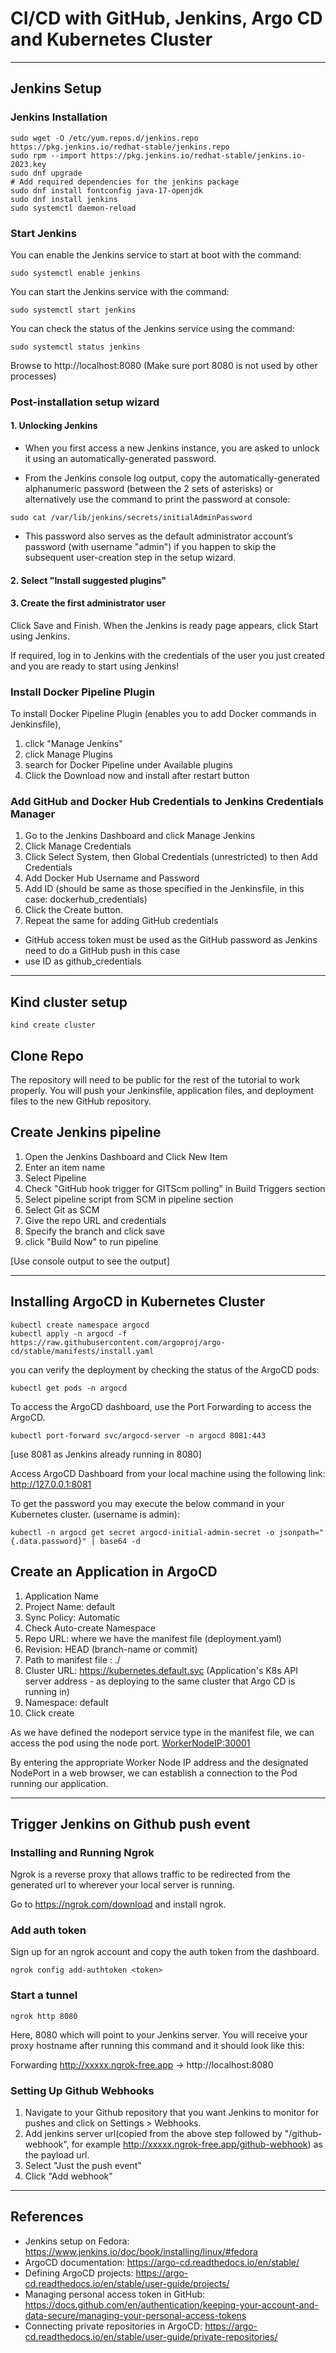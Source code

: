 # CI/CD with GitHub, Jenkins, Argo CD and Kubernetes Cluster

---

## Jenkins Setup

### Jenkins Installation

```shell
sudo wget -O /etc/yum.repos.d/jenkins.repo https://pkg.jenkins.io/redhat-stable/jenkins.repo
sudo rpm --import https://pkg.jenkins.io/redhat-stable/jenkins.io-2023.key
sudo dnf upgrade
# Add required dependencies for the jenkins package
sudo dnf install fontconfig java-17-openjdk
sudo dnf install jenkins
sudo systemctl daemon-reload
```

### Start Jenkins

You can enable the Jenkins service to start at boot with the command:

```shell
sudo systemctl enable jenkins
```

You can start the Jenkins service with the command:

```shell
sudo systemctl start jenkins
```

You can check the status of the Jenkins service using the command:

```shell
sudo systemctl status jenkins
```

Browse to http://localhost:8080 (Make sure port 8080 is not used by other processes)

### Post-installation setup wizard

#### 1. Unlocking Jenkins

- When you first access a new Jenkins instance, you are asked to unlock it using an automatically-generated password.

- From the Jenkins console log output, copy the automatically-generated alphanumeric password (between the 2 sets of asterisks) or alternatively use the command to print the password at console: 

```shell
sudo cat /var/lib/jenkins/secrets/initialAdminPassword
```

- This password also serves as the default administrator account’s password (with username "admin") if you happen to skip the subsequent user-creation step in the setup wizard.

#### 2. Select "Install suggested plugins"

#### 3. Create the first administrator user

Click Save and Finish. When the Jenkins is ready page appears, click Start using Jenkins.

If required, log in to Jenkins with the credentials of the user you just created and you are ready to start using Jenkins!

### Install Docker Pipeline Plugin

To install Docker Pipeline Plugin (enables you to add Docker commands in Jenkinsfile), 
1. click "Manage Jenkins"
2. click Manage Plugins 
3. search for Docker Pipeline under Available plugins
4. Click the Download now and install after restart button


### Add GitHub and Docker Hub Credentials to Jenkins Credentials Manager

1. Go to the Jenkins Dashboard and click Manage Jenkins
2. Click Manage Credentials
3. Click Select System, then Global Credentials (unrestricted) to then Add Credentials
4. Add Docker Hub Username and Password
5. Add ID (should be same as those specified in the Jenkinsfile, in this case: dockerhub_credentials)
6. Click the Create button.
6. Repeat the same for adding GitHub credentials 
- GitHub access token must be used as the GitHub password as Jenkins need to do a GitHub push in this case 
- use ID as github_credentials


---


## Kind cluster setup

```shell
kind create cluster
```

## Clone Repo

The repository will need to be public for the rest of the tutorial to work properly. You will push your Jenkinsfile, application files, and deployment files to the new GitHub repository. 

## Create Jenkins pipeline

1. Open the Jenkins Dashboard and Click New Item
2. Enter an item name
3. Select Pipeline
4. Check "GitHub hook trigger for GITScm polling" in Build Triggers section
5. Select pipeline script from SCM in pipeline section
6. Select Git as SCM
7. Give the repo URL and credentials
8. Specify the branch and click save
9. click "Build Now" to run pipeline

[Use console output to see the output]

---

## Installing ArgoCD in Kubernetes Cluster

```shell
kubectl create namespace argocd
kubectl apply -n argocd -f https://raw.githubusercontent.com/argoproj/argo-cd/stable/manifests/install.yaml
```

you can verify the deployment by checking the status of the ArgoCD pods:

```shell
kubectl get pods -n argocd
```

To access the ArgoCD dashboard, use the Port Forwarding to access the ArgoCD.

```shell
kubectl port-forward svc/argocd-server -n argocd 8081:443
```

[use 8081 as Jenkins already running in 8080]

Access ArgoCD Dashboard from your local machine using the following link:
http://127.0.0.1:8081

To get the password you may execute the below command in your Kubernetes cluster. (username is admin):

```shell
kubectl -n argocd get secret argocd-initial-admin-secret -o jsonpath="{.data.password}" | base64 -d
```

## Create an Application in ArgoCD

1. Application Name
2. Project Name: default
3. Sync Policy: Automatic
4. Check Auto-create Namespace
5. Repo URL: where we have the manifest file (deployment.yaml)
6. Revision: HEAD (branch-name or commit)
7. Path to manifest file : ./
8. Cluster URL: https://kubernetes.default.svc (Application's K8s API server address - as deploying to the same cluster that Argo CD is running in)
9. Namespace: default
10. Click create

As we have defined the nodeport service type in the manifest file, we can access the pod using the node port. <WorkerNodeIP:30001>

By entering the appropriate Worker Node IP address and the designated NodePort in a web browser, we can establish a connection to the Pod running our application.

---

## Trigger Jenkins on Github push event

### Installing and Running Ngrok
Ngrok is a reverse proxy that allows traffic to be redirected from the generated url to wherever your local server is running. 

Go to https://ngrok.com/download and install ngrok.

### Add auth token

Sign up for an ngrok account and copy the auth token from the dashboard.

```shell
ngrok config add-authtoken <token>
```
### Start a tunnel

```shell
ngrok http 8080
```
Here, 8080 which will point to your Jenkins server.
You will receive your proxy hostname after running this command and it should look like this:

Forwarding http://xxxxx.ngrok-free.app -> http://localhost:8080 

### Setting Up Github Webhooks

1. Navigate to your Github repository that you want Jenkins to monitor for pushes and click on Settings > Webhooks.
2. Add jenkins server url(copied from the above step followed by "/github-webhook", for example http://xxxxx.ngrok-free.app/github-webhook) as the payload url.
3. Select "Just the push event"
4. Click "Add webhook"

---
## References

- Jenkins setup on Fedora: https://www.jenkins.io/doc/book/installing/linux/#fedora
- ArgoCD documentation: https://argo-cd.readthedocs.io/en/stable/
- Defining ArgoCD projects: https://argo-cd.readthedocs.io/en/stable/user-guide/projects/
- Managing personal access token in GitHub: https://docs.github.com/en/authentication/keeping-your-account-and-data-secure/managing-your-personal-access-tokens
- Connecting private repositories in ArgoCD: https://argo-cd.readthedocs.io/en/stable/user-guide/private-repositories/
